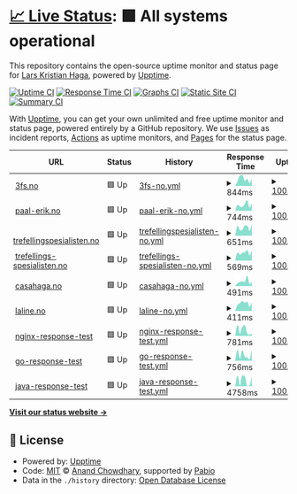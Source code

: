 # [📈 Live Status](https://larskristianhaga.github.io/uptime-monitor): <!--live status--> **🟩 All systems operational**

This repository contains the open-source uptime monitor and status page for [Lars Kristian Haga](https://www.linkedin.com/in/larskhaga/), powered by [Upptime](https://github.com/upptime/upptime).

[![Uptime CI](https://github.com/larskristianhaga/uptime-monitor/workflows/Uptime%20CI/badge.svg)](https://github.com/larskristianhaga/uptime-monitor/actions?query=workflow%3A%22Uptime+CI%22)
[![Response Time CI](https://github.com/larskristianhaga/uptime-monitor/workflows/Response%20Time%20CI/badge.svg)](https://github.com/larskristianhaga/uptime-monitor/actions?query=workflow%3A%22Response+Time+CI%22)
[![Graphs CI](https://github.com/larskristianhaga/uptime-monitor/workflows/Graphs%20CI/badge.svg)](https://github.com/larskristianhaga/uptime-monitor/actions?query=workflow%3A%22Graphs+CI%22)
[![Static Site CI](https://github.com/larskristianhaga/uptime-monitor/workflows/Static%20Site%20CI/badge.svg)](https://github.com/larskristianhaga/uptime-monitor/actions?query=workflow%3A%22Static+Site+CI%22)
[![Summary CI](https://github.com/larskristianhaga/uptime-monitor/workflows/Summary%20CI/badge.svg)](https://github.com/larskristianhaga/uptime-monitor/actions?query=workflow%3A%22Summary+CI%22)

With [Upptime](https://upptime.js.org), you can get your own unlimited and free uptime monitor and status page, powered entirely by a GitHub repository. We use [Issues](https://github.com/larskristianhaga/uptime-monitor/issues) as incident reports, [Actions](https://github.com/larskristianhaga/uptime-monitor/actions) as uptime monitors, and [Pages](https://larskristianhaga.github.io/uptime-monitor) for the status page.

<!--start: status pages-->
<!-- This summary is generated by Upptime (https://github.com/upptime/upptime) -->
<!-- Do not edit this manually, your changes will be overwritten -->
<!-- prettier-ignore -->
| URL | Status | History | Response Time | Uptime |
| --- | ------ | ------- | ------------- | ------ |
| <img alt="" src="https://icons.duckduckgo.com/ip3/3fs.no.ico" height="13"> [3fs.no](https://3fs.no) | 🟩 Up | [3fs-no.yml](https://github.com/larskristianhaga/uptime-monitor/commits/HEAD/history/3fs-no.yml) | <details><summary><img alt="Response time graph" src="./graphs/3fs-no/response-time-week.png" height="20"> 844ms</summary><br><a href="https://larskristianhaga.github.io/uptime-monitor/history/3fs-no"><img alt="Response time 958" src="https://img.shields.io/endpoint?url=https%3A%2F%2Fraw.githubusercontent.com%2Flarskristianhaga%2Fuptime-monitor%2FHEAD%2Fapi%2F3fs-no%2Fresponse-time.json"></a><br><a href="https://larskristianhaga.github.io/uptime-monitor/history/3fs-no"><img alt="24-hour response time 840" src="https://img.shields.io/endpoint?url=https%3A%2F%2Fraw.githubusercontent.com%2Flarskristianhaga%2Fuptime-monitor%2FHEAD%2Fapi%2F3fs-no%2Fresponse-time-day.json"></a><br><a href="https://larskristianhaga.github.io/uptime-monitor/history/3fs-no"><img alt="7-day response time 844" src="https://img.shields.io/endpoint?url=https%3A%2F%2Fraw.githubusercontent.com%2Flarskristianhaga%2Fuptime-monitor%2FHEAD%2Fapi%2F3fs-no%2Fresponse-time-week.json"></a><br><a href="https://larskristianhaga.github.io/uptime-monitor/history/3fs-no"><img alt="30-day response time 958" src="https://img.shields.io/endpoint?url=https%3A%2F%2Fraw.githubusercontent.com%2Flarskristianhaga%2Fuptime-monitor%2FHEAD%2Fapi%2F3fs-no%2Fresponse-time-month.json"></a><br><a href="https://larskristianhaga.github.io/uptime-monitor/history/3fs-no"><img alt="1-year response time 958" src="https://img.shields.io/endpoint?url=https%3A%2F%2Fraw.githubusercontent.com%2Flarskristianhaga%2Fuptime-monitor%2FHEAD%2Fapi%2F3fs-no%2Fresponse-time-year.json"></a></details> | <details><summary><a href="https://larskristianhaga.github.io/uptime-monitor/history/3fs-no">100.00%</a></summary><a href="https://larskristianhaga.github.io/uptime-monitor/history/3fs-no"><img alt="All-time uptime 100.00%" src="https://img.shields.io/endpoint?url=https%3A%2F%2Fraw.githubusercontent.com%2Flarskristianhaga%2Fuptime-monitor%2FHEAD%2Fapi%2F3fs-no%2Fuptime.json"></a><br><a href="https://larskristianhaga.github.io/uptime-monitor/history/3fs-no"><img alt="24-hour uptime 100.00%" src="https://img.shields.io/endpoint?url=https%3A%2F%2Fraw.githubusercontent.com%2Flarskristianhaga%2Fuptime-monitor%2FHEAD%2Fapi%2F3fs-no%2Fuptime-day.json"></a><br><a href="https://larskristianhaga.github.io/uptime-monitor/history/3fs-no"><img alt="7-day uptime 100.00%" src="https://img.shields.io/endpoint?url=https%3A%2F%2Fraw.githubusercontent.com%2Flarskristianhaga%2Fuptime-monitor%2FHEAD%2Fapi%2F3fs-no%2Fuptime-week.json"></a><br><a href="https://larskristianhaga.github.io/uptime-monitor/history/3fs-no"><img alt="30-day uptime 100.00%" src="https://img.shields.io/endpoint?url=https%3A%2F%2Fraw.githubusercontent.com%2Flarskristianhaga%2Fuptime-monitor%2FHEAD%2Fapi%2F3fs-no%2Fuptime-month.json"></a><br><a href="https://larskristianhaga.github.io/uptime-monitor/history/3fs-no"><img alt="1-year uptime 100.00%" src="https://img.shields.io/endpoint?url=https%3A%2F%2Fraw.githubusercontent.com%2Flarskristianhaga%2Fuptime-monitor%2FHEAD%2Fapi%2F3fs-no%2Fuptime-year.json"></a></details>
| <img alt="" src="https://icons.duckduckgo.com/ip3/paal-erik.no.ico" height="13"> [paal-erik.no](http://paal-erik.no) | 🟩 Up | [paal-erik-no.yml](https://github.com/larskristianhaga/uptime-monitor/commits/HEAD/history/paal-erik-no.yml) | <details><summary><img alt="Response time graph" src="./graphs/paal-erik-no/response-time-week.png" height="20"> 744ms</summary><br><a href="https://larskristianhaga.github.io/uptime-monitor/history/paal-erik-no"><img alt="Response time 811" src="https://img.shields.io/endpoint?url=https%3A%2F%2Fraw.githubusercontent.com%2Flarskristianhaga%2Fuptime-monitor%2FHEAD%2Fapi%2Fpaal-erik-no%2Fresponse-time.json"></a><br><a href="https://larskristianhaga.github.io/uptime-monitor/history/paal-erik-no"><img alt="24-hour response time 929" src="https://img.shields.io/endpoint?url=https%3A%2F%2Fraw.githubusercontent.com%2Flarskristianhaga%2Fuptime-monitor%2FHEAD%2Fapi%2Fpaal-erik-no%2Fresponse-time-day.json"></a><br><a href="https://larskristianhaga.github.io/uptime-monitor/history/paal-erik-no"><img alt="7-day response time 744" src="https://img.shields.io/endpoint?url=https%3A%2F%2Fraw.githubusercontent.com%2Flarskristianhaga%2Fuptime-monitor%2FHEAD%2Fapi%2Fpaal-erik-no%2Fresponse-time-week.json"></a><br><a href="https://larskristianhaga.github.io/uptime-monitor/history/paal-erik-no"><img alt="30-day response time 811" src="https://img.shields.io/endpoint?url=https%3A%2F%2Fraw.githubusercontent.com%2Flarskristianhaga%2Fuptime-monitor%2FHEAD%2Fapi%2Fpaal-erik-no%2Fresponse-time-month.json"></a><br><a href="https://larskristianhaga.github.io/uptime-monitor/history/paal-erik-no"><img alt="1-year response time 811" src="https://img.shields.io/endpoint?url=https%3A%2F%2Fraw.githubusercontent.com%2Flarskristianhaga%2Fuptime-monitor%2FHEAD%2Fapi%2Fpaal-erik-no%2Fresponse-time-year.json"></a></details> | <details><summary><a href="https://larskristianhaga.github.io/uptime-monitor/history/paal-erik-no">100.00%</a></summary><a href="https://larskristianhaga.github.io/uptime-monitor/history/paal-erik-no"><img alt="All-time uptime 100.00%" src="https://img.shields.io/endpoint?url=https%3A%2F%2Fraw.githubusercontent.com%2Flarskristianhaga%2Fuptime-monitor%2FHEAD%2Fapi%2Fpaal-erik-no%2Fuptime.json"></a><br><a href="https://larskristianhaga.github.io/uptime-monitor/history/paal-erik-no"><img alt="24-hour uptime 100.00%" src="https://img.shields.io/endpoint?url=https%3A%2F%2Fraw.githubusercontent.com%2Flarskristianhaga%2Fuptime-monitor%2FHEAD%2Fapi%2Fpaal-erik-no%2Fuptime-day.json"></a><br><a href="https://larskristianhaga.github.io/uptime-monitor/history/paal-erik-no"><img alt="7-day uptime 100.00%" src="https://img.shields.io/endpoint?url=https%3A%2F%2Fraw.githubusercontent.com%2Flarskristianhaga%2Fuptime-monitor%2FHEAD%2Fapi%2Fpaal-erik-no%2Fuptime-week.json"></a><br><a href="https://larskristianhaga.github.io/uptime-monitor/history/paal-erik-no"><img alt="30-day uptime 100.00%" src="https://img.shields.io/endpoint?url=https%3A%2F%2Fraw.githubusercontent.com%2Flarskristianhaga%2Fuptime-monitor%2FHEAD%2Fapi%2Fpaal-erik-no%2Fuptime-month.json"></a><br><a href="https://larskristianhaga.github.io/uptime-monitor/history/paal-erik-no"><img alt="1-year uptime 100.00%" src="https://img.shields.io/endpoint?url=https%3A%2F%2Fraw.githubusercontent.com%2Flarskristianhaga%2Fuptime-monitor%2FHEAD%2Fapi%2Fpaal-erik-no%2Fuptime-year.json"></a></details>
| <img alt="" src="https://icons.duckduckgo.com/ip3/trefellingspesialisten.no.ico" height="13"> [trefellingspesialisten.no](http://trefellingspesialisten.no) | 🟩 Up | [trefellingspesialisten-no.yml](https://github.com/larskristianhaga/uptime-monitor/commits/HEAD/history/trefellingspesialisten-no.yml) | <details><summary><img alt="Response time graph" src="./graphs/trefellingspesialisten-no/response-time-week.png" height="20"> 651ms</summary><br><a href="https://larskristianhaga.github.io/uptime-monitor/history/trefellingspesialisten-no"><img alt="Response time 728" src="https://img.shields.io/endpoint?url=https%3A%2F%2Fraw.githubusercontent.com%2Flarskristianhaga%2Fuptime-monitor%2FHEAD%2Fapi%2Ftrefellingspesialisten-no%2Fresponse-time.json"></a><br><a href="https://larskristianhaga.github.io/uptime-monitor/history/trefellingspesialisten-no"><img alt="24-hour response time 884" src="https://img.shields.io/endpoint?url=https%3A%2F%2Fraw.githubusercontent.com%2Flarskristianhaga%2Fuptime-monitor%2FHEAD%2Fapi%2Ftrefellingspesialisten-no%2Fresponse-time-day.json"></a><br><a href="https://larskristianhaga.github.io/uptime-monitor/history/trefellingspesialisten-no"><img alt="7-day response time 651" src="https://img.shields.io/endpoint?url=https%3A%2F%2Fraw.githubusercontent.com%2Flarskristianhaga%2Fuptime-monitor%2FHEAD%2Fapi%2Ftrefellingspesialisten-no%2Fresponse-time-week.json"></a><br><a href="https://larskristianhaga.github.io/uptime-monitor/history/trefellingspesialisten-no"><img alt="30-day response time 728" src="https://img.shields.io/endpoint?url=https%3A%2F%2Fraw.githubusercontent.com%2Flarskristianhaga%2Fuptime-monitor%2FHEAD%2Fapi%2Ftrefellingspesialisten-no%2Fresponse-time-month.json"></a><br><a href="https://larskristianhaga.github.io/uptime-monitor/history/trefellingspesialisten-no"><img alt="1-year response time 728" src="https://img.shields.io/endpoint?url=https%3A%2F%2Fraw.githubusercontent.com%2Flarskristianhaga%2Fuptime-monitor%2FHEAD%2Fapi%2Ftrefellingspesialisten-no%2Fresponse-time-year.json"></a></details> | <details><summary><a href="https://larskristianhaga.github.io/uptime-monitor/history/trefellingspesialisten-no">100.00%</a></summary><a href="https://larskristianhaga.github.io/uptime-monitor/history/trefellingspesialisten-no"><img alt="All-time uptime 100.00%" src="https://img.shields.io/endpoint?url=https%3A%2F%2Fraw.githubusercontent.com%2Flarskristianhaga%2Fuptime-monitor%2FHEAD%2Fapi%2Ftrefellingspesialisten-no%2Fuptime.json"></a><br><a href="https://larskristianhaga.github.io/uptime-monitor/history/trefellingspesialisten-no"><img alt="24-hour uptime 100.00%" src="https://img.shields.io/endpoint?url=https%3A%2F%2Fraw.githubusercontent.com%2Flarskristianhaga%2Fuptime-monitor%2FHEAD%2Fapi%2Ftrefellingspesialisten-no%2Fuptime-day.json"></a><br><a href="https://larskristianhaga.github.io/uptime-monitor/history/trefellingspesialisten-no"><img alt="7-day uptime 100.00%" src="https://img.shields.io/endpoint?url=https%3A%2F%2Fraw.githubusercontent.com%2Flarskristianhaga%2Fuptime-monitor%2FHEAD%2Fapi%2Ftrefellingspesialisten-no%2Fuptime-week.json"></a><br><a href="https://larskristianhaga.github.io/uptime-monitor/history/trefellingspesialisten-no"><img alt="30-day uptime 100.00%" src="https://img.shields.io/endpoint?url=https%3A%2F%2Fraw.githubusercontent.com%2Flarskristianhaga%2Fuptime-monitor%2FHEAD%2Fapi%2Ftrefellingspesialisten-no%2Fuptime-month.json"></a><br><a href="https://larskristianhaga.github.io/uptime-monitor/history/trefellingspesialisten-no"><img alt="1-year uptime 100.00%" src="https://img.shields.io/endpoint?url=https%3A%2F%2Fraw.githubusercontent.com%2Flarskristianhaga%2Fuptime-monitor%2FHEAD%2Fapi%2Ftrefellingspesialisten-no%2Fuptime-year.json"></a></details>
| <img alt="" src="https://icons.duckduckgo.com/ip3/trefellings-spesialisten.no.ico" height="13"> [trefellings-spesialisten.no](http://trefellings-spesialisten.no) | 🟩 Up | [trefellings-spesialisten-no.yml](https://github.com/larskristianhaga/uptime-monitor/commits/HEAD/history/trefellings-spesialisten-no.yml) | <details><summary><img alt="Response time graph" src="./graphs/trefellings-spesialisten-no/response-time-week.png" height="20"> 569ms</summary><br><a href="https://larskristianhaga.github.io/uptime-monitor/history/trefellings-spesialisten-no"><img alt="Response time 686" src="https://img.shields.io/endpoint?url=https%3A%2F%2Fraw.githubusercontent.com%2Flarskristianhaga%2Fuptime-monitor%2FHEAD%2Fapi%2Ftrefellings-spesialisten-no%2Fresponse-time.json"></a><br><a href="https://larskristianhaga.github.io/uptime-monitor/history/trefellings-spesialisten-no"><img alt="24-hour response time 704" src="https://img.shields.io/endpoint?url=https%3A%2F%2Fraw.githubusercontent.com%2Flarskristianhaga%2Fuptime-monitor%2FHEAD%2Fapi%2Ftrefellings-spesialisten-no%2Fresponse-time-day.json"></a><br><a href="https://larskristianhaga.github.io/uptime-monitor/history/trefellings-spesialisten-no"><img alt="7-day response time 569" src="https://img.shields.io/endpoint?url=https%3A%2F%2Fraw.githubusercontent.com%2Flarskristianhaga%2Fuptime-monitor%2FHEAD%2Fapi%2Ftrefellings-spesialisten-no%2Fresponse-time-week.json"></a><br><a href="https://larskristianhaga.github.io/uptime-monitor/history/trefellings-spesialisten-no"><img alt="30-day response time 686" src="https://img.shields.io/endpoint?url=https%3A%2F%2Fraw.githubusercontent.com%2Flarskristianhaga%2Fuptime-monitor%2FHEAD%2Fapi%2Ftrefellings-spesialisten-no%2Fresponse-time-month.json"></a><br><a href="https://larskristianhaga.github.io/uptime-monitor/history/trefellings-spesialisten-no"><img alt="1-year response time 686" src="https://img.shields.io/endpoint?url=https%3A%2F%2Fraw.githubusercontent.com%2Flarskristianhaga%2Fuptime-monitor%2FHEAD%2Fapi%2Ftrefellings-spesialisten-no%2Fresponse-time-year.json"></a></details> | <details><summary><a href="https://larskristianhaga.github.io/uptime-monitor/history/trefellings-spesialisten-no">100.00%</a></summary><a href="https://larskristianhaga.github.io/uptime-monitor/history/trefellings-spesialisten-no"><img alt="All-time uptime 100.00%" src="https://img.shields.io/endpoint?url=https%3A%2F%2Fraw.githubusercontent.com%2Flarskristianhaga%2Fuptime-monitor%2FHEAD%2Fapi%2Ftrefellings-spesialisten-no%2Fuptime.json"></a><br><a href="https://larskristianhaga.github.io/uptime-monitor/history/trefellings-spesialisten-no"><img alt="24-hour uptime 100.00%" src="https://img.shields.io/endpoint?url=https%3A%2F%2Fraw.githubusercontent.com%2Flarskristianhaga%2Fuptime-monitor%2FHEAD%2Fapi%2Ftrefellings-spesialisten-no%2Fuptime-day.json"></a><br><a href="https://larskristianhaga.github.io/uptime-monitor/history/trefellings-spesialisten-no"><img alt="7-day uptime 100.00%" src="https://img.shields.io/endpoint?url=https%3A%2F%2Fraw.githubusercontent.com%2Flarskristianhaga%2Fuptime-monitor%2FHEAD%2Fapi%2Ftrefellings-spesialisten-no%2Fuptime-week.json"></a><br><a href="https://larskristianhaga.github.io/uptime-monitor/history/trefellings-spesialisten-no"><img alt="30-day uptime 100.00%" src="https://img.shields.io/endpoint?url=https%3A%2F%2Fraw.githubusercontent.com%2Flarskristianhaga%2Fuptime-monitor%2FHEAD%2Fapi%2Ftrefellings-spesialisten-no%2Fuptime-month.json"></a><br><a href="https://larskristianhaga.github.io/uptime-monitor/history/trefellings-spesialisten-no"><img alt="1-year uptime 100.00%" src="https://img.shields.io/endpoint?url=https%3A%2F%2Fraw.githubusercontent.com%2Flarskristianhaga%2Fuptime-monitor%2FHEAD%2Fapi%2Ftrefellings-spesialisten-no%2Fuptime-year.json"></a></details>
| <img alt="" src="https://icons.duckduckgo.com/ip3/casahaga.no.ico" height="13"> [casahaga.no](https://casahaga.no) | 🟩 Up | [casahaga-no.yml](https://github.com/larskristianhaga/uptime-monitor/commits/HEAD/history/casahaga-no.yml) | <details><summary><img alt="Response time graph" src="./graphs/casahaga-no/response-time-week.png" height="20"> 491ms</summary><br><a href="https://larskristianhaga.github.io/uptime-monitor/history/casahaga-no"><img alt="Response time 475" src="https://img.shields.io/endpoint?url=https%3A%2F%2Fraw.githubusercontent.com%2Flarskristianhaga%2Fuptime-monitor%2FHEAD%2Fapi%2Fcasahaga-no%2Fresponse-time.json"></a><br><a href="https://larskristianhaga.github.io/uptime-monitor/history/casahaga-no"><img alt="24-hour response time 435" src="https://img.shields.io/endpoint?url=https%3A%2F%2Fraw.githubusercontent.com%2Flarskristianhaga%2Fuptime-monitor%2FHEAD%2Fapi%2Fcasahaga-no%2Fresponse-time-day.json"></a><br><a href="https://larskristianhaga.github.io/uptime-monitor/history/casahaga-no"><img alt="7-day response time 491" src="https://img.shields.io/endpoint?url=https%3A%2F%2Fraw.githubusercontent.com%2Flarskristianhaga%2Fuptime-monitor%2FHEAD%2Fapi%2Fcasahaga-no%2Fresponse-time-week.json"></a><br><a href="https://larskristianhaga.github.io/uptime-monitor/history/casahaga-no"><img alt="30-day response time 475" src="https://img.shields.io/endpoint?url=https%3A%2F%2Fraw.githubusercontent.com%2Flarskristianhaga%2Fuptime-monitor%2FHEAD%2Fapi%2Fcasahaga-no%2Fresponse-time-month.json"></a><br><a href="https://larskristianhaga.github.io/uptime-monitor/history/casahaga-no"><img alt="1-year response time 475" src="https://img.shields.io/endpoint?url=https%3A%2F%2Fraw.githubusercontent.com%2Flarskristianhaga%2Fuptime-monitor%2FHEAD%2Fapi%2Fcasahaga-no%2Fresponse-time-year.json"></a></details> | <details><summary><a href="https://larskristianhaga.github.io/uptime-monitor/history/casahaga-no">100.00%</a></summary><a href="https://larskristianhaga.github.io/uptime-monitor/history/casahaga-no"><img alt="All-time uptime 100.00%" src="https://img.shields.io/endpoint?url=https%3A%2F%2Fraw.githubusercontent.com%2Flarskristianhaga%2Fuptime-monitor%2FHEAD%2Fapi%2Fcasahaga-no%2Fuptime.json"></a><br><a href="https://larskristianhaga.github.io/uptime-monitor/history/casahaga-no"><img alt="24-hour uptime 100.00%" src="https://img.shields.io/endpoint?url=https%3A%2F%2Fraw.githubusercontent.com%2Flarskristianhaga%2Fuptime-monitor%2FHEAD%2Fapi%2Fcasahaga-no%2Fuptime-day.json"></a><br><a href="https://larskristianhaga.github.io/uptime-monitor/history/casahaga-no"><img alt="7-day uptime 100.00%" src="https://img.shields.io/endpoint?url=https%3A%2F%2Fraw.githubusercontent.com%2Flarskristianhaga%2Fuptime-monitor%2FHEAD%2Fapi%2Fcasahaga-no%2Fuptime-week.json"></a><br><a href="https://larskristianhaga.github.io/uptime-monitor/history/casahaga-no"><img alt="30-day uptime 100.00%" src="https://img.shields.io/endpoint?url=https%3A%2F%2Fraw.githubusercontent.com%2Flarskristianhaga%2Fuptime-monitor%2FHEAD%2Fapi%2Fcasahaga-no%2Fuptime-month.json"></a><br><a href="https://larskristianhaga.github.io/uptime-monitor/history/casahaga-no"><img alt="1-year uptime 100.00%" src="https://img.shields.io/endpoint?url=https%3A%2F%2Fraw.githubusercontent.com%2Flarskristianhaga%2Fuptime-monitor%2FHEAD%2Fapi%2Fcasahaga-no%2Fuptime-year.json"></a></details>
| <img alt="" src="https://icons.duckduckgo.com/ip3/laline.no.ico" height="13"> [laline.no](https://laline.no) | 🟩 Up | [laline-no.yml](https://github.com/larskristianhaga/uptime-monitor/commits/HEAD/history/laline-no.yml) | <details><summary><img alt="Response time graph" src="./graphs/laline-no/response-time-week.png" height="20"> 411ms</summary><br><a href="https://larskristianhaga.github.io/uptime-monitor/history/laline-no"><img alt="Response time 519" src="https://img.shields.io/endpoint?url=https%3A%2F%2Fraw.githubusercontent.com%2Flarskristianhaga%2Fuptime-monitor%2FHEAD%2Fapi%2Flaline-no%2Fresponse-time.json"></a><br><a href="https://larskristianhaga.github.io/uptime-monitor/history/laline-no"><img alt="24-hour response time 449" src="https://img.shields.io/endpoint?url=https%3A%2F%2Fraw.githubusercontent.com%2Flarskristianhaga%2Fuptime-monitor%2FHEAD%2Fapi%2Flaline-no%2Fresponse-time-day.json"></a><br><a href="https://larskristianhaga.github.io/uptime-monitor/history/laline-no"><img alt="7-day response time 411" src="https://img.shields.io/endpoint?url=https%3A%2F%2Fraw.githubusercontent.com%2Flarskristianhaga%2Fuptime-monitor%2FHEAD%2Fapi%2Flaline-no%2Fresponse-time-week.json"></a><br><a href="https://larskristianhaga.github.io/uptime-monitor/history/laline-no"><img alt="30-day response time 519" src="https://img.shields.io/endpoint?url=https%3A%2F%2Fraw.githubusercontent.com%2Flarskristianhaga%2Fuptime-monitor%2FHEAD%2Fapi%2Flaline-no%2Fresponse-time-month.json"></a><br><a href="https://larskristianhaga.github.io/uptime-monitor/history/laline-no"><img alt="1-year response time 519" src="https://img.shields.io/endpoint?url=https%3A%2F%2Fraw.githubusercontent.com%2Flarskristianhaga%2Fuptime-monitor%2FHEAD%2Fapi%2Flaline-no%2Fresponse-time-year.json"></a></details> | <details><summary><a href="https://larskristianhaga.github.io/uptime-monitor/history/laline-no">100.00%</a></summary><a href="https://larskristianhaga.github.io/uptime-monitor/history/laline-no"><img alt="All-time uptime 100.00%" src="https://img.shields.io/endpoint?url=https%3A%2F%2Fraw.githubusercontent.com%2Flarskristianhaga%2Fuptime-monitor%2FHEAD%2Fapi%2Flaline-no%2Fuptime.json"></a><br><a href="https://larskristianhaga.github.io/uptime-monitor/history/laline-no"><img alt="24-hour uptime 100.00%" src="https://img.shields.io/endpoint?url=https%3A%2F%2Fraw.githubusercontent.com%2Flarskristianhaga%2Fuptime-monitor%2FHEAD%2Fapi%2Flaline-no%2Fuptime-day.json"></a><br><a href="https://larskristianhaga.github.io/uptime-monitor/history/laline-no"><img alt="7-day uptime 100.00%" src="https://img.shields.io/endpoint?url=https%3A%2F%2Fraw.githubusercontent.com%2Flarskristianhaga%2Fuptime-monitor%2FHEAD%2Fapi%2Flaline-no%2Fuptime-week.json"></a><br><a href="https://larskristianhaga.github.io/uptime-monitor/history/laline-no"><img alt="30-day uptime 100.00%" src="https://img.shields.io/endpoint?url=https%3A%2F%2Fraw.githubusercontent.com%2Flarskristianhaga%2Fuptime-monitor%2FHEAD%2Fapi%2Flaline-no%2Fuptime-month.json"></a><br><a href="https://larskristianhaga.github.io/uptime-monitor/history/laline-no"><img alt="1-year uptime 100.00%" src="https://img.shields.io/endpoint?url=https%3A%2F%2Fraw.githubusercontent.com%2Flarskristianhaga%2Fuptime-monitor%2FHEAD%2Fapi%2Flaline-no%2Fuptime-year.json"></a></details>
| <img alt="" src="https://icons.duckduckgo.com/ip3/nginx-response-test.fly.dev.ico" height="13"> [nginx-response-test](https://nginx-response-test.fly.dev) | 🟩 Up | [nginx-response-test.yml](https://github.com/larskristianhaga/uptime-monitor/commits/HEAD/history/nginx-response-test.yml) | <details><summary><img alt="Response time graph" src="./graphs/nginx-response-test/response-time-week.png" height="20"> 781ms</summary><br><a href="https://larskristianhaga.github.io/uptime-monitor/history/nginx-response-test"><img alt="Response time 2628" src="https://img.shields.io/endpoint?url=https%3A%2F%2Fraw.githubusercontent.com%2Flarskristianhaga%2Fuptime-monitor%2FHEAD%2Fapi%2Fnginx-response-test%2Fresponse-time.json"></a><br><a href="https://larskristianhaga.github.io/uptime-monitor/history/nginx-response-test"><img alt="24-hour response time 364" src="https://img.shields.io/endpoint?url=https%3A%2F%2Fraw.githubusercontent.com%2Flarskristianhaga%2Fuptime-monitor%2FHEAD%2Fapi%2Fnginx-response-test%2Fresponse-time-day.json"></a><br><a href="https://larskristianhaga.github.io/uptime-monitor/history/nginx-response-test"><img alt="7-day response time 781" src="https://img.shields.io/endpoint?url=https%3A%2F%2Fraw.githubusercontent.com%2Flarskristianhaga%2Fuptime-monitor%2FHEAD%2Fapi%2Fnginx-response-test%2Fresponse-time-week.json"></a><br><a href="https://larskristianhaga.github.io/uptime-monitor/history/nginx-response-test"><img alt="30-day response time 2628" src="https://img.shields.io/endpoint?url=https%3A%2F%2Fraw.githubusercontent.com%2Flarskristianhaga%2Fuptime-monitor%2FHEAD%2Fapi%2Fnginx-response-test%2Fresponse-time-month.json"></a><br><a href="https://larskristianhaga.github.io/uptime-monitor/history/nginx-response-test"><img alt="1-year response time 2628" src="https://img.shields.io/endpoint?url=https%3A%2F%2Fraw.githubusercontent.com%2Flarskristianhaga%2Fuptime-monitor%2FHEAD%2Fapi%2Fnginx-response-test%2Fresponse-time-year.json"></a></details> | <details><summary><a href="https://larskristianhaga.github.io/uptime-monitor/history/nginx-response-test">100.00%</a></summary><a href="https://larskristianhaga.github.io/uptime-monitor/history/nginx-response-test"><img alt="All-time uptime 100.00%" src="https://img.shields.io/endpoint?url=https%3A%2F%2Fraw.githubusercontent.com%2Flarskristianhaga%2Fuptime-monitor%2FHEAD%2Fapi%2Fnginx-response-test%2Fuptime.json"></a><br><a href="https://larskristianhaga.github.io/uptime-monitor/history/nginx-response-test"><img alt="24-hour uptime 100.00%" src="https://img.shields.io/endpoint?url=https%3A%2F%2Fraw.githubusercontent.com%2Flarskristianhaga%2Fuptime-monitor%2FHEAD%2Fapi%2Fnginx-response-test%2Fuptime-day.json"></a><br><a href="https://larskristianhaga.github.io/uptime-monitor/history/nginx-response-test"><img alt="7-day uptime 100.00%" src="https://img.shields.io/endpoint?url=https%3A%2F%2Fraw.githubusercontent.com%2Flarskristianhaga%2Fuptime-monitor%2FHEAD%2Fapi%2Fnginx-response-test%2Fuptime-week.json"></a><br><a href="https://larskristianhaga.github.io/uptime-monitor/history/nginx-response-test"><img alt="30-day uptime 100.00%" src="https://img.shields.io/endpoint?url=https%3A%2F%2Fraw.githubusercontent.com%2Flarskristianhaga%2Fuptime-monitor%2FHEAD%2Fapi%2Fnginx-response-test%2Fuptime-month.json"></a><br><a href="https://larskristianhaga.github.io/uptime-monitor/history/nginx-response-test"><img alt="1-year uptime 100.00%" src="https://img.shields.io/endpoint?url=https%3A%2F%2Fraw.githubusercontent.com%2Flarskristianhaga%2Fuptime-monitor%2FHEAD%2Fapi%2Fnginx-response-test%2Fuptime-year.json"></a></details>
| <img alt="" src="https://icons.duckduckgo.com/ip3/go-response-test.fly.dev.ico" height="13"> [go-response-test](https://go-response-test.fly.dev) | 🟩 Up | [go-response-test.yml](https://github.com/larskristianhaga/uptime-monitor/commits/HEAD/history/go-response-test.yml) | <details><summary><img alt="Response time graph" src="./graphs/go-response-test/response-time-week.png" height="20"> 756ms</summary><br><a href="https://larskristianhaga.github.io/uptime-monitor/history/go-response-test"><img alt="Response time 688" src="https://img.shields.io/endpoint?url=https%3A%2F%2Fraw.githubusercontent.com%2Flarskristianhaga%2Fuptime-monitor%2FHEAD%2Fapi%2Fgo-response-test%2Fresponse-time.json"></a><br><a href="https://larskristianhaga.github.io/uptime-monitor/history/go-response-test"><img alt="24-hour response time 1281" src="https://img.shields.io/endpoint?url=https%3A%2F%2Fraw.githubusercontent.com%2Flarskristianhaga%2Fuptime-monitor%2FHEAD%2Fapi%2Fgo-response-test%2Fresponse-time-day.json"></a><br><a href="https://larskristianhaga.github.io/uptime-monitor/history/go-response-test"><img alt="7-day response time 756" src="https://img.shields.io/endpoint?url=https%3A%2F%2Fraw.githubusercontent.com%2Flarskristianhaga%2Fuptime-monitor%2FHEAD%2Fapi%2Fgo-response-test%2Fresponse-time-week.json"></a><br><a href="https://larskristianhaga.github.io/uptime-monitor/history/go-response-test"><img alt="30-day response time 688" src="https://img.shields.io/endpoint?url=https%3A%2F%2Fraw.githubusercontent.com%2Flarskristianhaga%2Fuptime-monitor%2FHEAD%2Fapi%2Fgo-response-test%2Fresponse-time-month.json"></a><br><a href="https://larskristianhaga.github.io/uptime-monitor/history/go-response-test"><img alt="1-year response time 688" src="https://img.shields.io/endpoint?url=https%3A%2F%2Fraw.githubusercontent.com%2Flarskristianhaga%2Fuptime-monitor%2FHEAD%2Fapi%2Fgo-response-test%2Fresponse-time-year.json"></a></details> | <details><summary><a href="https://larskristianhaga.github.io/uptime-monitor/history/go-response-test">100.00%</a></summary><a href="https://larskristianhaga.github.io/uptime-monitor/history/go-response-test"><img alt="All-time uptime 100.00%" src="https://img.shields.io/endpoint?url=https%3A%2F%2Fraw.githubusercontent.com%2Flarskristianhaga%2Fuptime-monitor%2FHEAD%2Fapi%2Fgo-response-test%2Fuptime.json"></a><br><a href="https://larskristianhaga.github.io/uptime-monitor/history/go-response-test"><img alt="24-hour uptime 100.00%" src="https://img.shields.io/endpoint?url=https%3A%2F%2Fraw.githubusercontent.com%2Flarskristianhaga%2Fuptime-monitor%2FHEAD%2Fapi%2Fgo-response-test%2Fuptime-day.json"></a><br><a href="https://larskristianhaga.github.io/uptime-monitor/history/go-response-test"><img alt="7-day uptime 100.00%" src="https://img.shields.io/endpoint?url=https%3A%2F%2Fraw.githubusercontent.com%2Flarskristianhaga%2Fuptime-monitor%2FHEAD%2Fapi%2Fgo-response-test%2Fuptime-week.json"></a><br><a href="https://larskristianhaga.github.io/uptime-monitor/history/go-response-test"><img alt="30-day uptime 100.00%" src="https://img.shields.io/endpoint?url=https%3A%2F%2Fraw.githubusercontent.com%2Flarskristianhaga%2Fuptime-monitor%2FHEAD%2Fapi%2Fgo-response-test%2Fuptime-month.json"></a><br><a href="https://larskristianhaga.github.io/uptime-monitor/history/go-response-test"><img alt="1-year uptime 100.00%" src="https://img.shields.io/endpoint?url=https%3A%2F%2Fraw.githubusercontent.com%2Flarskristianhaga%2Fuptime-monitor%2FHEAD%2Fapi%2Fgo-response-test%2Fuptime-year.json"></a></details>
| <img alt="" src="https://icons.duckduckgo.com/ip3/java-response-test.fly.dev.ico" height="13"> [java-response-test](https://java-response-test.fly.dev) | 🟩 Up | [java-response-test.yml](https://github.com/larskristianhaga/uptime-monitor/commits/HEAD/history/java-response-test.yml) | <details><summary><img alt="Response time graph" src="./graphs/java-response-test/response-time-week.png" height="20"> 4758ms</summary><br><a href="https://larskristianhaga.github.io/uptime-monitor/history/java-response-test"><img alt="Response time 3567" src="https://img.shields.io/endpoint?url=https%3A%2F%2Fraw.githubusercontent.com%2Flarskristianhaga%2Fuptime-monitor%2FHEAD%2Fapi%2Fjava-response-test%2Fresponse-time.json"></a><br><a href="https://larskristianhaga.github.io/uptime-monitor/history/java-response-test"><img alt="24-hour response time 7768" src="https://img.shields.io/endpoint?url=https%3A%2F%2Fraw.githubusercontent.com%2Flarskristianhaga%2Fuptime-monitor%2FHEAD%2Fapi%2Fjava-response-test%2Fresponse-time-day.json"></a><br><a href="https://larskristianhaga.github.io/uptime-monitor/history/java-response-test"><img alt="7-day response time 4758" src="https://img.shields.io/endpoint?url=https%3A%2F%2Fraw.githubusercontent.com%2Flarskristianhaga%2Fuptime-monitor%2FHEAD%2Fapi%2Fjava-response-test%2Fresponse-time-week.json"></a><br><a href="https://larskristianhaga.github.io/uptime-monitor/history/java-response-test"><img alt="30-day response time 3567" src="https://img.shields.io/endpoint?url=https%3A%2F%2Fraw.githubusercontent.com%2Flarskristianhaga%2Fuptime-monitor%2FHEAD%2Fapi%2Fjava-response-test%2Fresponse-time-month.json"></a><br><a href="https://larskristianhaga.github.io/uptime-monitor/history/java-response-test"><img alt="1-year response time 3567" src="https://img.shields.io/endpoint?url=https%3A%2F%2Fraw.githubusercontent.com%2Flarskristianhaga%2Fuptime-monitor%2FHEAD%2Fapi%2Fjava-response-test%2Fresponse-time-year.json"></a></details> | <details><summary><a href="https://larskristianhaga.github.io/uptime-monitor/history/java-response-test">100.00%</a></summary><a href="https://larskristianhaga.github.io/uptime-monitor/history/java-response-test"><img alt="All-time uptime 99.50%" src="https://img.shields.io/endpoint?url=https%3A%2F%2Fraw.githubusercontent.com%2Flarskristianhaga%2Fuptime-monitor%2FHEAD%2Fapi%2Fjava-response-test%2Fuptime.json"></a><br><a href="https://larskristianhaga.github.io/uptime-monitor/history/java-response-test"><img alt="24-hour uptime 100.00%" src="https://img.shields.io/endpoint?url=https%3A%2F%2Fraw.githubusercontent.com%2Flarskristianhaga%2Fuptime-monitor%2FHEAD%2Fapi%2Fjava-response-test%2Fuptime-day.json"></a><br><a href="https://larskristianhaga.github.io/uptime-monitor/history/java-response-test"><img alt="7-day uptime 100.00%" src="https://img.shields.io/endpoint?url=https%3A%2F%2Fraw.githubusercontent.com%2Flarskristianhaga%2Fuptime-monitor%2FHEAD%2Fapi%2Fjava-response-test%2Fuptime-week.json"></a><br><a href="https://larskristianhaga.github.io/uptime-monitor/history/java-response-test"><img alt="30-day uptime 99.50%" src="https://img.shields.io/endpoint?url=https%3A%2F%2Fraw.githubusercontent.com%2Flarskristianhaga%2Fuptime-monitor%2FHEAD%2Fapi%2Fjava-response-test%2Fuptime-month.json"></a><br><a href="https://larskristianhaga.github.io/uptime-monitor/history/java-response-test"><img alt="1-year uptime 99.50%" src="https://img.shields.io/endpoint?url=https%3A%2F%2Fraw.githubusercontent.com%2Flarskristianhaga%2Fuptime-monitor%2FHEAD%2Fapi%2Fjava-response-test%2Fuptime-year.json"></a></details>

<!--end: status pages-->

[**Visit our status website →**](https://larskristianhaga.github.io/uptime-monitor)

## 📄 License

- Powered by: [Upptime](https://github.com/upptime/upptime)
- Code: [MIT](./LICENSE) © [Anand Chowdhary](https://anandchowdhary.com), supported by [Pabio](https://pabio.com)
- Data in the `./history` directory: [Open Database License](https://opendatacommons.org/licenses/odbl/1-0/)
